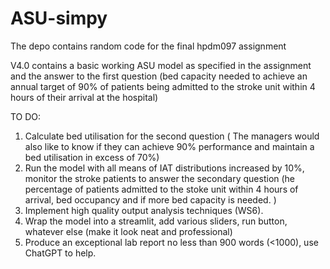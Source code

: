# ASU-simpy
The depo contains random code for the final hpdm097 assignment
      
V4.0 contains a basic working ASU model as specified in the assignment and the answer to the first question (bed capacity needed to achieve an annual target of 90% of patients being admitted to the stroke unit within 4 hours of their arrival at the hospital)

TO DO:
1) Calculate bed utilisation for the second question ( The managers would also like to know if they can achieve 90% performance and maintain a bed utilisation in excess of 70%)
2) Run the model with all means of IAT distributions increased by 10%, monitor the stroke patients to answer the secondary question (he percentage of patients admitted to the stoke unit within 4 hours of arrival, bed occupancy and if more bed capacity is needed. )
3) Implement high quality output analysis techniques (WS6).
4) Wrap the model into a streamlit, add various sliders, run button, whatever else (make it look neat and professional)
5) Produce an exceptional lab report no less than 900 words (<1000), use ChatGPT to help.
